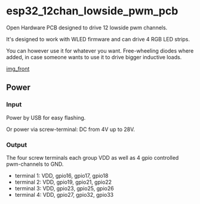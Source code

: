 # esp32_12chan_lowside_pwm_pcb

Open Hardware PCB designed to drive 12 lowside pwm channels.

It's designed to work with WLED firmware and can drive 4 RGB LED strips.

You can however use it for whatever you want.
Free-wheeling diodes where added, in case someone wants to use it to drive bigger inductive loads.

[img_front](renderings/pcb_esp32_wled_pwm_multichannel_front.jpg)

## Power

### Input

Power by USB for easy flashing.

Or power via screw-terminal: DC from 4V up to 28V.

### Output

The four screw terminals each group VDD as well as 4 gpio controlled pwm-channels to GND.

- terminal 1: VDD, gpio16, gpio17, gpio18
- terminal 2: VDD, gpio19, gpio21, gpio22
- terminal 3: VDD, gpio23, gpio25, gpio26
- terminal 4: VDD, gpio27, gpio32, gpio33

